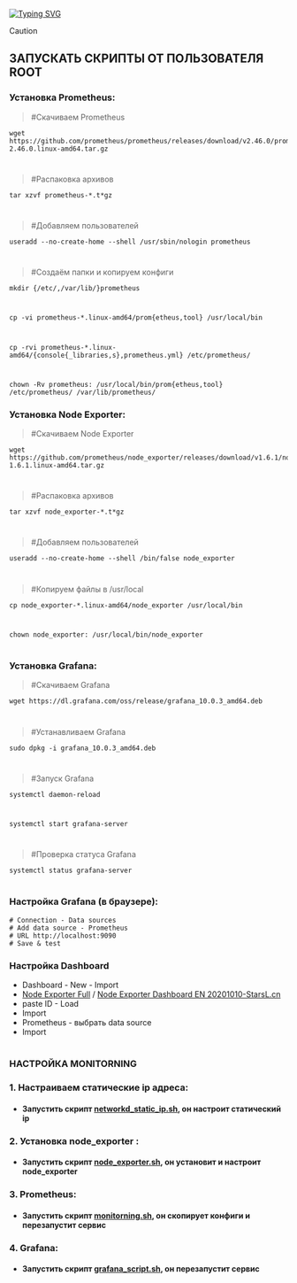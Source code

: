  <!---Пример кода-->
[![Typing SVG](https://readme-typing-svg.herokuapp.com?color=%2336BCF7&lines=Computer+science+student)](https://git.io/typing-svg)

> [!CAUTION] 
> ## ЗАПУСКАТЬ СКРИПТЫ ОТ ПОЛЬЗОВАТЕЛЯ ROOT


### Установка Prometheus:

   > #Скачиваем Prometheus
    
    wget https://github.com/prometheus/prometheus/releases/download/v2.46.0/prometheus-2.46.0.linux-amd64.tar.gz
#
   > #Распаковка архивов
    
    tar xzvf prometheus-*.t*gz
#

   > #Добавляем пользователей
 
    useradd --no-create-home --shell /usr/sbin/nologin prometheus
#
   > #Создаём папки и копируем конфиги

    mkdir {/etc/,/var/lib/}prometheus
#
    cp -vi prometheus-*.linux-amd64/prom{etheus,tool} /usr/local/bin
 #
    cp -rvi prometheus-*.linux-amd64/{console{_libraries,s},prometheus.yml} /etc/prometheus/
#
    chown -Rv prometheus: /usr/local/bin/prom{etheus,tool} /etc/prometheus/ /var/lib/prometheus/




### Установка Node Exporter:

   > #Скачиваем Node Exporter
   
    wget https://github.com/prometheus/node_exporter/releases/download/v1.6.1/node_exporter-1.6.1.linux-amd64.tar.gz
#
   > #Распаковка архивов
    
    tar xzvf node_exporter-*.t*gz
#
   > #Добавляем пользователей
   
    useradd --no-create-home --shell /bin/false node_exporter
#

   > #Копируем файлы в /usr/local

    cp node_exporter-*.linux-amd64/node_exporter /usr/local/bin
#    
    chown node_exporter: /usr/local/bin/node_exporter
#

### Установка Grafana:

   > #Скачиваем Grafana
    
    wget https://dl.grafana.com/oss/release/grafana_10.0.3_amd64.deb

#

   > #Устанавливаем Grafana
    
    sudo dpkg -i grafana_10.0.3_amd64.deb
#
> #Запуск Grafana

    systemctl daemon-reload
#
    systemctl start grafana-server
#

> #Проверка статуса Grafana

    systemctl status grafana-server
#

 ### Настройка Grafana (в браузере):
 
    # Connection - Data sources
    # Add data source - Prometheus
    # URL http://localhost:9090
    # Save & test

### Настройка Dashboard

* Dashboard - New - Import
* [Node Exporter Full](https://grafana.com/grafana/dashboards/1860-node-exporter-full) / [Node Exporter Dashboard EN 20201010-StarsL.cn](https://grafana.com/grafana/dashboards/11074-node-exporter-for-prometheus-dashboard-en-v20201010/)
* paste ID - Load
* Import
* Prometheus - выбрать data source
* Import
#
 
### НАСТРОЙКА MONITORNING
### 1. Настраиваем статические ip адреса:
   
* #### Запустить скрипт [networkd_static_ip.sh](https://github.com/rashenko/monitorning-git/blob/main/networkd_static_ip.sh), он настроит статический ip

### 2. Установка node_exporter :
   
* #### Запустить скрипт [node_exporter.sh](https://github.com/rashenko/monitorning-git/blob/main/node_exporter.sh), он установит и настроит node_exporter

### 3. Prometheus:
   
* #### Запустить скрипт [monitorning.sh](https://github.com/rashenko/monitorning-git/blob/main/monitorning.sh), он скопирует конфиги и перезапустит сервис

### 4. Grafana:
* #### Запустить скрипт [grafana_script.sh](https://github.com/rashenko/monitorning-git/blob/main/grafana_script.sh), он перезапустит сервис


#
